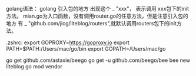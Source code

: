 golang语法： golang 引入包的地方 出现这个 _ "xxx"， 表示调用 xxx包下的init方法。
mian.go为入口函数，没有调用router.go的任意方法，但是注意引入包的地方 有 _ "github.com/jicg/liteblog/routers",就默认调用routers包下的init方法。

.zshrc:
export GOPROXY=https://goproxy.io
export PATH=$PATH:/Users/mac/go/bin
export GOPATH=/Users/mac/go

go get github.com/astaxie/beego
go get -u github.com/beego/bee
bee new liteblog
go mod vendor